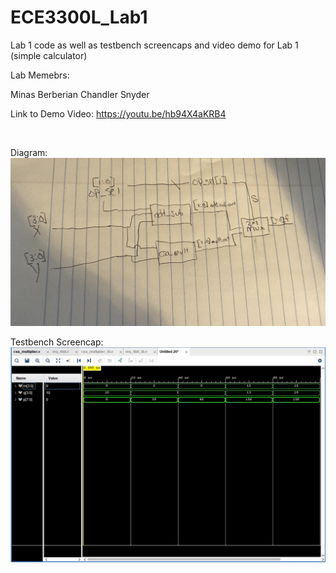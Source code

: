 # ECE3300L_Lab1
Lab 1 code as well as testbench screencaps and video demo for Lab 1 (simple calculator)


Lab Memebrs:

  Minas Berberian
  Chandler Snyder
  
  
 Link to Demo Video: https://youtu.be/hb94X4aKRB4
 
 [![<iframe width="560" height="315" src="https://www.youtube.com/embed/hb94X4aKRB4" frameborder="0" allow="accelerometer; autoplay; clipboard-write; encrypted-media; gyroscope; picture-in-picture" allowfullscreen></iframe>](https://img.youtube.com/vi/hb94X4aKRB4/0.jpg)](https://www.youtube.com/watch?v=hb94X4aKRB4)
 
 Diagram: ![Diagram](Diagram.jpg)
 
 Testbench Screencap: ![TestBench-Multiplier](TestBench-Multiplier.jpg)

